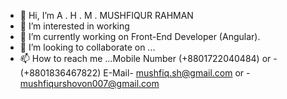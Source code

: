 - 👋 Hi, I’m A . H . M . MUSHFIQUR RAHMAN
- 👀 I’m interested in working
- 🌱 I’m currently working on Front-End Developer (Angular).
- 💞️ I’m looking to collaborate on ...
- 📫 How to reach me ...Mobile Number (+8801722040484)
                                  or - (+8801836467822)
                        E-Mail- mushfiq.sh@gmail.com
                           or - mushfiqurshovon007@gmail.com

<!---
shovon61/shovon61 is a ✨ special ✨ repository because its `README.md` (this file) appears on your GitHub profile.
You can click the Preview link to take a look at your changes.
--->
